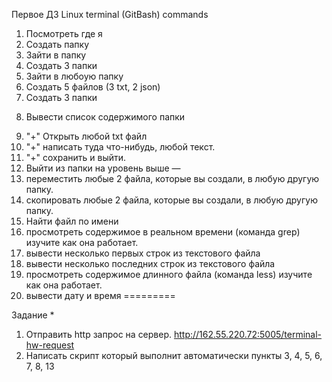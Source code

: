 Первое ДЗ 
Linux terminal (GitBash) commands

1) Посмотреть где я
2) Создать папку
3) Зайти в папку
4) Создать 3 папки
5) Зайти в любоую папку
6) Создать 5 файлов (3 txt, 2 json)
7) Создать 3 папки
8. Вывести список содержимого папки
9) "+" Открыть любой txt файл
10) "+" написать туда что-нибудь, любой текст.
11) "+" сохранить и выйти.
12) Выйти из папки на уровень выше
—
13) переместить любые 2 файла, которые вы создали, в любую другую папку.
14) скопировать любые 2 файла, которые вы создали, в любую другую папку.
15) Найти файл по имени
16) просмотреть содержимое в реальном времени (команда grep) изучите как она работает.
17) вывести несколько первых строк из текстового файла
18) вывести несколько последних строк из текстового файла
19) просмотреть содержимое длинного файла (команда less) изучите как она работает.
20) вывести дату и время
=========

Задание *
1) Отправить http запрос на сервер.
http://162.55.220.72:5005/terminal-hw-request
2) Написать скрипт который выполнит автоматически пункты 3, 4, 5, 6, 7, 8, 13
